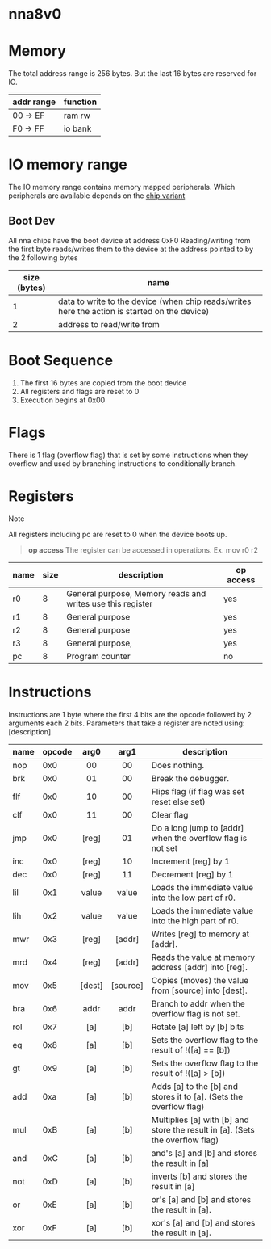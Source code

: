 # nna8v0

# Memory
The total address range is 256 bytes.
But the last 16 bytes are reserved for IO.

| addr range | function |
|------------|----------|
| 00 -> EF   | ram rw   |
| F0 -> FF   | io bank  |

# IO memory range
The IO memory range contains memory mapped peripherals.
Which peripherals are available depends on the [chip variant](chip_variants.md)

## Boot Dev
All nna chips have the boot device at address 0xF0
Reading/writing from the first byte reads/writes them to the device at the address pointed to by the 2 following bytes

| size (bytes) | name                                                                                          |
|--------------|-----------------------------------------------------------------------------------------------|
| 1            | data to write to the device (when chip reads/writes here the action is started on the device) |
| 2            | address to read/write from                                                                    |

# Boot Sequence
1. The first 16 bytes are copied from the boot device
2. All registers and flags are reset to 0
3. Execution begins at 0x00

# Flags
There is 1 flag (overflow flag) that is set by some instructions when they overflow and used by branching instructions to conditionally branch.

# Registers
> [!NOTE]
> All registers including pc are reset to 0 when the device boots up.

> **op access**
> The register can be accessed in operations. Ex. mov r0 r2
>

| name | size | description                                                | op access |
|------|------|------------------------------------------------------------|-----------|
| r0   | 8    | General purpose, Memory reads and writes use this register | yes       |
| r1   | 8    | General purpose                                            | yes       |
| r2   | 8    | General purpose                                            | yes       |
| r3   | 8    | General purpose,                                           | yes       |
| pc   | 8    | Program counter                                            | no        |

# Instructions
Instructions are 1 byte where the first 4 bits are the opcode followed by 2 arguments each 2 bits.
Parameters that take a register are noted using: [description].

| name      | opcode |  arg0  |   arg1   | description                                                                   |
|-----------|--------|:------:|:--------:|-------------------------------------------------------------------------------|
| nop       | 0x0    |   00   |    00    | Does nothing.                                                                 |
| brk       | 0x0    |   01   |    00    | Break the debugger.                                                           |
| flf       | 0x0    |   10   |    00    | Flips flag (if flag was set reset else set)                                   |
| clf       | 0x0    |   11   |    00    | Clear flag                                                                    |
| jmp       | 0x0    | [reg]  |    01    | Do a long jump to [addr] when the overflow flag is not set                    |
| inc       | 0x0    | [reg]  |    10    | Increment [reg] by 1                                                          |
| dec       | 0x0    | [reg]  |    11    | Decrement [reg] by 1                                                          |
| lil       | 0x1    | value  |  value   | Loads the immediate value into the low part of r0.                            |
| lih       | 0x2    | value  |  value   | Loads the immediate value into the high part of r0.                           |
| mwr       | 0x3    | [reg]  |  [addr]  | Writes [reg] to memory at [addr].                                             |
| mrd       | 0x4    | [reg]  |  [addr]  | Reads the value at memory address [addr] into [reg].                          |
| mov       | 0x5    | [dest] | [source] | Copies (moves) the value from [source] into [dest].                           |
| bra       | 0x6    |  addr  |   addr   | Branch to addr when the overflow flag is not set.                             |
| rol       | 0x7    |  [a]   |   [b]    | Rotate [a] left by [b] bits                                                   |
| eq        | 0x8    |  [a]   |   [b]    | Sets the overflow flag to the result of !([a] == [b])                         |
| gt        | 0x9    |  [a]   |   [b]    | Sets the overflow flag to the result of !([a] > [b])                          |
| add       | 0xa    |  [a]   |   [b]    | Adds [a] to the [b] and stores it to [a]. (Sets the overflow flag)            |
| mul       | 0xB    |  [a]   |   [b]    | Multiplies [a] with [b] and store the result in [a]. (Sets the overflow flag) |
| and       | 0xC    |  [a]   |   [b]    | and's [a] and [b] and stores the result in [a]                                |
| not       | 0xD    |  [a]   |   [b]    | inverts [b] and stores the result in [a]                                      |
| or        | 0xE    |  [a]   |   [b]    | or's [a] and [b] and stores the result in [a].                                |
| xor       | 0xF    |  [a]   |   [b]    | xor's [a] and [b] and stores the result in [a].                               |


